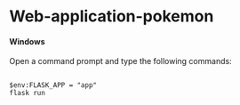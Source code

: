 # Web-application-pokemon

#### Windows
Open a command prompt and type the following commands:
```

$env:FLASK_APP = "app"
flask run

```
